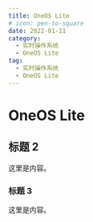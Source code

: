 ```yaml
---
title: OneOS Lite
# icon: pen-to-square
date: 2022-01-11
category:
  - 实时操作系统
  - OneOS Lite
tag:
  - 实时操作系统
  - OneOS Lite
---
```


# OneOS Lite

## 标题 2

这里是内容。



### 标题 3

这里是内容。
